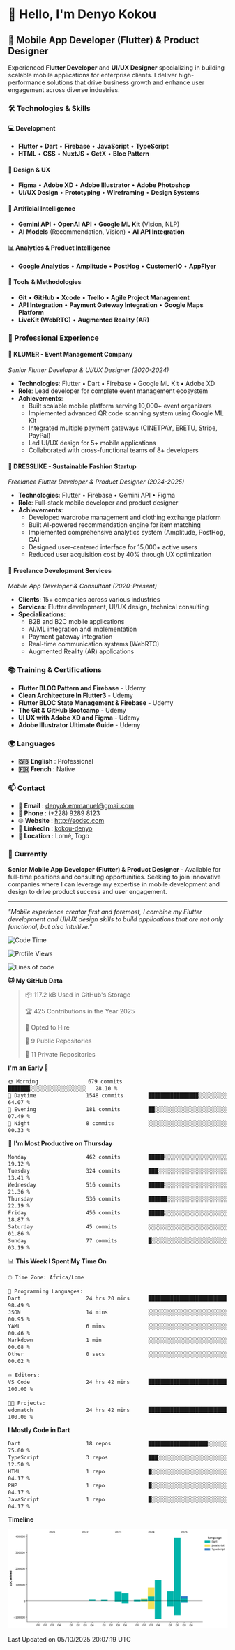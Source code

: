 # 👋 Hello, I'm Denyo Kokou

## 🚀 Mobile App Developer (Flutter) & Product Designer

Experienced **Flutter Developer** and **UI/UX Designer** specializing in building scalable mobile applications for enterprise clients. I deliver high-performance solutions that drive business growth and enhance user engagement across diverse industries.

### 🛠️ Technologies & Skills

#### 💻 Development
- **Flutter** • **Dart** • **Firebase** • **JavaScript** • **TypeScript**
- **HTML** • **CSS** • **NuxtJS** • **GetX** • **Bloc Pattern**

#### 🎨 Design & UX
- **Figma** • **Adobe XD** • **Adobe Illustrator** • **Adobe Photoshop**
- **UI/UX Design** • **Prototyping** • **Wireframing** • **Design Systems**

#### 🤖 Artificial Intelligence
- **Gemini API** • **OpenAI API** • **Google ML Kit** (Vision, NLP)
- **AI Models** (Recommendation, Vision) • **AI API Integration**

#### 📊 Analytics & Product Intelligence
- **Google Analytics** • **Amplitude** • **PostHog** • **CustomerIO** • **AppFlyer**

#### 🔧 Tools & Methodologies
- **Git** • **GitHub** • **Xcode** • **Trello** • **Agile Project Management**
- **API Integration** • **Payment Gateway Integration** • **Google Maps Platform**
- **LiveKit (WebRTC)** • **Augmented Reality (AR)**

### 🏢 Professional Experience

#### 🎪 **KLUMER** - Event Management Company
*Senior Flutter Developer & UI/UX Designer (2020-2024)*
- **Technologies**: Flutter • Dart • Firebase • Google ML Kit • Adobe XD
- **Role**: Lead developer for complete event management ecosystem
- **Achievements**: 
  - Built scalable mobile platform serving 10,000+ event organizers
  - Implemented advanced QR code scanning system using Google ML Kit
  - Integrated multiple payment gateways (CINETPAY, ERETU, Stripe, PayPal)
  - Led UI/UX design for 5+ mobile applications
  - Collaborated with cross-functional teams of 8+ developers

#### 👗 **DRESSLIKE** - Sustainable Fashion Startup
*Freelance Flutter Developer & Product Designer (2024-2025)*
- **Technologies**: Flutter • Firebase • Gemini API • Figma
- **Role**: Full-stack mobile developer and product designer
- **Achievements**:
  - Developed wardrobe management and clothing exchange platform
  - Built AI-powered recommendation engine for item matching
  - Implemented comprehensive analytics system (Amplitude, PostHog, GA)
  - Designed user-centered interface for 15,000+ active users
  - Reduced user acquisition cost by 40% through UX optimization

#### 🚀 **Freelance Development Services**
*Mobile App Developer & Consultant (2020-Present)*
- **Clients**: 15+ companies across various industries
- **Services**: Flutter development, UI/UX design, technical consulting
- **Specializations**: 
  - B2B and B2C mobile applications
  - AI/ML integration and implementation
  - Payment gateway integration
  - Real-time communication systems (WebRTC)
  - Augmented Reality (AR) applications

### 📚 Training & Certifications

- **Flutter BLOC Pattern and Firebase** - Udemy
- **Clean Architecture In Flutter3** - Udemy  
- **Flutter BLOC State Management & Firebase** - Udemy
- **The Git & GitHub Bootcamp** - Udemy
- **UI UX with Adobe XD and Figma** - Udemy
- **Adobe Illustrator Ultimate Guide** - Udemy

### 🌍 Languages

- **🇬🇧 English** : Professional
- **🇫🇷 French** : Native

### 📫 Contact

- 📧 **Email** : denyok.emmanuel@gmail.com
- 📱 **Phone** : (+228) 9289 8123
- 🌐 **Website** : http://eodsc.com
- 💼 **LinkedIn** : [kokou-denyo](https://linkedin.com/in/kokou-denyo)
- 📍 **Location** : Lomé, Togo

### 🎯 Currently

**Senior Mobile App Developer (Flutter) & Product Designer** - Available for full-time positions and consulting opportunities. Seeking to join innovative companies where I can leverage my expertise in mobile development and design to drive product success and user engagement.

---

*"Mobile experience creator first and foremost, I combine my Flutter development and UI/UX design skills to build applications that are not only functional, but also intuitive."*
 <!--START_SECTION:waka-->
![Code Time](http://img.shields.io/badge/Code%20Time-278%20hrs%2023%20mins-blue)

![Profile Views](http://img.shields.io/badge/Profile%20Views-60-blue)

![Lines of code](https://img.shields.io/badge/From%20Hello%20World%20I%27ve%20Written-840.0%20thousand%20lines%20of%20code-blue)

**🐱 My GitHub Data** 

> 📦 117.2 kB Used in GitHub's Storage 
 > 
> 🏆 425 Contributions in the Year 2025
 > 
> 💼 Opted to Hire
 > 
> 📜 9 Public Repositories 
 > 
> 🔑 11 Private Repositories 
 > 
**I'm an Early 🐤** 

```text
🌞 Morning                679 commits         ███████░░░░░░░░░░░░░░░░░░   28.10 % 
🌆 Daytime                1548 commits        ████████████████░░░░░░░░░   64.07 % 
🌃 Evening                181 commits         ██░░░░░░░░░░░░░░░░░░░░░░░   07.49 % 
🌙 Night                  8 commits           ░░░░░░░░░░░░░░░░░░░░░░░░░   00.33 % 
```
📅 **I'm Most Productive on Thursday** 

```text
Monday                   462 commits         █████░░░░░░░░░░░░░░░░░░░░   19.12 % 
Tuesday                  324 commits         ███░░░░░░░░░░░░░░░░░░░░░░   13.41 % 
Wednesday                516 commits         █████░░░░░░░░░░░░░░░░░░░░   21.36 % 
Thursday                 536 commits         ██████░░░░░░░░░░░░░░░░░░░   22.19 % 
Friday                   456 commits         █████░░░░░░░░░░░░░░░░░░░░   18.87 % 
Saturday                 45 commits          ░░░░░░░░░░░░░░░░░░░░░░░░░   01.86 % 
Sunday                   77 commits          █░░░░░░░░░░░░░░░░░░░░░░░░   03.19 % 
```


📊 **This Week I Spent My Time On** 

```text
🕑︎ Time Zone: Africa/Lome

💬 Programming Languages: 
Dart                     24 hrs 20 mins      █████████████████████████   98.49 % 
JSON                     14 mins             ░░░░░░░░░░░░░░░░░░░░░░░░░   00.95 % 
YAML                     6 mins              ░░░░░░░░░░░░░░░░░░░░░░░░░   00.46 % 
Markdown                 1 min               ░░░░░░░░░░░░░░░░░░░░░░░░░   00.08 % 
Other                    0 secs              ░░░░░░░░░░░░░░░░░░░░░░░░░   00.02 % 

🔥 Editors: 
VS Code                  24 hrs 42 mins      █████████████████████████   100.00 % 

🐱‍💻 Projects: 
edomatch                 24 hrs 42 mins      █████████████████████████   100.00 % 
```

**I Mostly Code in Dart** 

```text
Dart                     18 repos            ███████████████████░░░░░░   75.00 % 
TypeScript               3 repos             ███░░░░░░░░░░░░░░░░░░░░░░   12.50 % 
HTML                     1 repo              █░░░░░░░░░░░░░░░░░░░░░░░░   04.17 % 
PHP                      1 repo              █░░░░░░░░░░░░░░░░░░░░░░░░   04.17 % 
JavaScript               1 repo              █░░░░░░░░░░░░░░░░░░░░░░░░   04.17 % 
```



**Timeline**

![Lines of Code chart](https://raw.githubusercontent.com/EmD-228/EmD-228/master/assets/bar_graph.png)


 Last Updated on 05/10/2025 20:07:19 UTC
<!--END_SECTION:waka-->

<!--
**EmD-228/EmD-228** is a ✨ _special_ ✨ repository because its `README.md` (this file) appears on your GitHub profile.

Here are some ideas to get you started:

- 🔭 I'm currently working on ...
- 🌱 I'm currently learning ...
- 👯 I'm looking to collaborate on ...
- 🤔 I'm looking to collaborate on ...
- 💬 Ask me about ...
- 📫 How to reach me: ...
- 😄 Pronouns: ...
- ⚡ Fun fact: ...
-->
